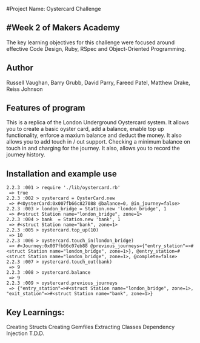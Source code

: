 #Project Name: Oystercard Challenge

#Week 2 of Makers Academy
--------------------------

The key learning objectives for this challenge were focused around effective Code Design, Ruby, RSpec and Object-Oriented Programming.

Author
--------

Russell Vaughan, Barry Grubb, David Parry, Fareed Patel, Matthew Drake, Reiss Johnson

Features of program
--------------------

This is a replica of the London Underground Oystercard system. It allows you to create a basic oyster card, add a balance, enable top up functionality, enforce a maxium balance and deduct the money. It also allows you to add touch in / out support. Checking a minimum balance on touch in and charging for the journey. It also, allows you to record the journey history.

Installation and example use
----------------------------

```
2.2.3 :001 > require './lib/oystercard.rb'
 => true 
2.2.3 :002 > oystercard = OysterCard.new
 => #<OysterCard:0x007fb66c827088 @balance=0, @in_journey=false> 
2.2.3 :003 > london_bridge = Station.new 'london_bridge', 1
 => #<struct Station name="london_bridge", zone=1> 
2.2.3 :004 > bank  = Station.new 'bank', 1
 => #<struct Station name="bank", zone=1> 
2.2.3 :005 > oystercard.top_up(10)
 => 10 
2.2.3 :006 > oystercard.touch_in(london_bridge)
 => #<Journey:0x007fb66c07eb88 @previous_journeys={"entry_station"=>#<struct Station name="london_bridge", zone=1>}, @entry_station=#<struct Station name="london_bridge", zone=1>, @complete=false> 
2.2.3 :007 > oystercard.touch_out(bank)
 => 9 
2.2.3 :008 > oystercard.balance
 => 9 
2.2.3 :009 > oystercard.previous_journeys
 => {"entry_station"=>#<struct Station name="london_bridge", zone=1>, "exit_station"=>#<struct Station name="bank", zone=1>} 

```

 Key Learnings:
 --------------
 Creating Structs
 Creating Gemfiles
 Extracting Classes
 Dependency Injection
 T.D.D.
